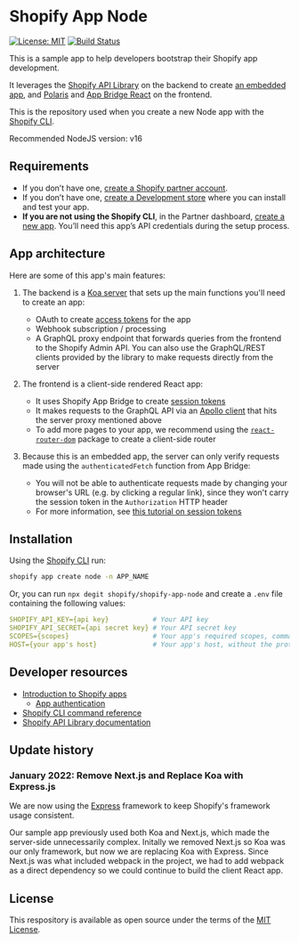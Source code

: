 # Shopify App Node

[![License: MIT](https://img.shields.io/badge/License-MIT-green.svg)](LICENSE.md)
[![Build Status](https://travis-ci.com/Shopify/shopify-app-node.svg?branch=master)](https://travis-ci.com/Shopify/shopify-app-node)

This is a sample app to help developers bootstrap their Shopify app development.

It leverages the [Shopify API Library](https://github.com/Shopify/shopify-node-api) on the backend to create [an embedded app](https://shopify.dev/apps/tools/app-bridge/getting-started#embed-your-app-in-the-shopify-admin), and [Polaris](https://github.com/Shopify/polaris-react) and [App Bridge React](https://shopify.dev/tools/app-bridge/react-components) on the frontend.

This is the repository used when you create a new Node app with the [Shopify CLI](https://shopify.dev/apps/tools/cli).

Recommended NodeJS version: v16

## Requirements

- If you don’t have one, [create a Shopify partner account](https://partners.shopify.com/signup).
- If you don’t have one, [create a Development store](https://help.shopify.com/en/partners/dashboard/development-stores#create-a-development-store) where you can install and test your app.
- **If you are not using the Shopify CLI**, in the Partner dashboard, [create a new app](https://help.shopify.com/en/api/tools/partner-dashboard/your-apps#create-a-new-app). You’ll need this app’s API credentials during the setup process.

## App architecture

Here are some of this app's main features:

1. The backend is a [Koa server](/server/server.js) that sets up the main functions you'll need to create an app:

   - OAuth to create [access tokens](https://shopify.dev/apps/auth/oauth) for the app
   - Webhook subscription / processing
   - A GraphQL proxy endpoint that forwards queries from the frontend to the Shopify Admin API. You can also use the GraphQL/REST clients provided by the library to make requests directly from the server

1. The frontend is a client-side rendered React app:

   - It uses Shopify App Bridge to create [session tokens](https://shopify.dev/apps/auth/session-tokens/how-session-tokens-work)
   - It makes requests to the GraphQL API via an [Apollo client](/client/components/App.js) that hits the server proxy mentioned above
   - To add more pages to your app, we recommend using the [`react-router-dom`](https://www.npmjs.com/package/react-router-dom) package to create a client-side router

1. Because this is an embedded app, the server can only verify requests made using the `authenticatedFetch` function from App Bridge:

   - You will not be able to authenticate requests made by changing your browser's URL (e.g. by clicking a regular link), since they won't carry the session token in the `Authorization` HTTP header
   - For more information, see [this tutorial on session tokens](https://shopify.dev/apps/auth/session-tokens/app-bridge-utilities)

## Installation

Using the [Shopify CLI](https://github.com/Shopify/shopify-cli) run:

```sh
shopify app create node -n APP_NAME
```

Or, you can run `npx degit shopify/shopify-app-node` and create a `.env` file containing the following values:

```yaml
SHOPIFY_API_KEY={api key}           # Your API key
SHOPIFY_API_SECRET={api secret key} # Your API secret key
SCOPES={scopes}                     # Your app's required scopes, comma-separated
HOST={your app's host}              # Your app's host, without the protocol prefix
```

## Developer resources

- [Introduction to Shopify apps](https://shopify.dev/apps/getting-started)
  - [App authentication](https://shopify.dev/apps/auth)
- [Shopify CLI command reference](https://shopify.dev/apps/tools/cli/app)
- [Shopify API Library documentation](https://github.com/Shopify/shopify-node-api/tree/main/docs)

## Update history

### January 2022: Remove Next.js and Replace Koa with Express.js

We are now using the [Express](https://expressjs.com/) framework to keep Shopify's framework usage consistent.

Our sample app previously used both Koa and Next.js, which made the server-side unnecessarily complex. Initally we removed Next.js so Koa was our only framework, but now we are replacing Koa with Express. Since Next.js was what included webpack in the project, we had to add webpack as a direct dependency so we could continue to build the client React app.

## License

This respository is available as open source under the terms of the [MIT License](https://opensource.org/licenses/MIT).
